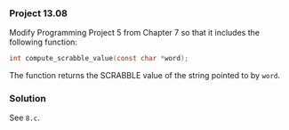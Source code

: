 ### Project 13.08

Modify Programming Project 5 from Chapter 7 so that it includes the following
function:

```c
int compute_scrabble_value(const char *word);
```

The function returns the SCRABBLE value of the string pointed to by `word`.

### Solution

See `8.c`.
